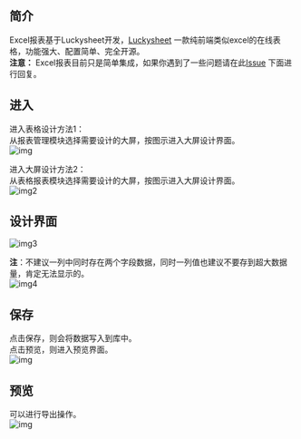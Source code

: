 ## 简介

Excel报表基于Luckysheet开发，[Luckysheet](https://gitee.com/mengshukeji/Luckysheet)
一款纯前端类似excel的在线表格，功能强大、配置简单、完全开源。<br>
**注意：** Excel报表目前只是简单集成，如果你遇到了一些问题请在此[Issue](https://gitee.com/anji-plus/report/issues/I4CEWV)
下面进行回复。<br>

## 进入

进入表格设计方法1： <br>
从报表管理模块选择需要设计的大屏，按图示进入大屏设计界面。 <br>
![img](../picture/excel/img.png) <br>

进入大屏设计方法2： <br>
从表格报表模块选择需要设计的大屏，按图示进入大屏设计界面。 <br>
![img2](../picture/excel/img_1.png) <br>

## 设计界面

![img3](../picture/excel/img_2.png) <br>

**注**：不建议一列中同时存在两个字段数据，同时一列值也建议不要存到超大数据量，肯定无法显示的。 <br>
![img4](../picture/excel/img_3.png) <br>

## 保存

点击保存，则会将数据写入到库中。<br>
点击预览，则进入预览界面。<br>
![img](../picture/excel/img_4.png) <br>

## 预览

可以进行导出操作。<br>
![img](../picture/excel/img_5.png) <br>
